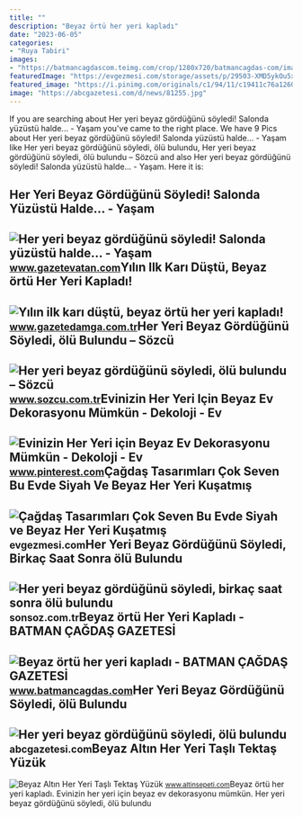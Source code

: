 ```yaml
---
title: ""
description: "Beyaz örtü her yeri kapladı"
date: "2023-06-05"
categories:
- "Ruya Tabiri"
images:
- "https://batmancagdascom.teimg.com/crop/1280x720/batmancagdas-com/images/haberler/2020/02/beyaz_ortu_her_yeri_kapladi_h67497_f6f26.jpg"
featuredImage: "https://evgezmesi.com/storage/assets/p/29503-XMD5ykOu5xy9G7xk.jpg"
featured_image: "https://i.pinimg.com/originals/c1/94/11/c19411c76a126063fec6cb7d725cbf35.jpg"
image: "https://abcgazetesi.com/d/news/81255.jpg"
---
```


If you are searching about Her yeri beyaz gördüğünü söyledi! Salonda yüzüstü halde... - Yaşam you've came to the right place. We have 9 Pics about Her yeri beyaz gördüğünü söyledi! Salonda yüzüstü halde... - Yaşam like Her yeri beyaz gördüğünü söyledi, ölü bulundu, Her yeri beyaz gördüğünü söyledi, ölü bulundu – Sözcü and also Her yeri beyaz gördüğünü söyledi! Salonda yüzüstü halde... - Yaşam. Here it is:

Her Yeri Beyaz Gördüğünü Söyledi! Salonda Yüzüstü Halde... - Yaşam
------------------------------------------------------------------

 ![Her yeri beyaz gördüğünü söyledi! Salonda yüzüstü halde... - Yaşam](https://i2.gazetevatan.com/i/gazetevatan/75/1200x0/60cbd7c49321510890112d40.jpg) <small>www.gazetevatan.com</small>Yılın Ilk Karı Düştü, Beyaz örtü Her Yeri Kapladı!
--------------------------------------------------

 ![Yılın ilk karı düştü, beyaz örtü her yeri kapladı!](https://cdn.gazetedamga.com.tr/news/128468.jpg) <small>www.gazetedamga.com.tr</small>Her Yeri Beyaz Gördüğünü Söyledi, ölü Bulundu – Sözcü
-----------------------------------------------------

 ![Her yeri beyaz gördüğünü söyledi, ölü bulundu – Sözcü](https://i.sozcucdn.com/wp-content/uploads/2021/04/02/iecrop/antalya-dha-4_16_9_1617385849.jpg?w=776&h=436&mode=crop) <small>www.sozcu.com.tr</small>Evinizin Her Yeri Için Beyaz Ev Dekorasyonu Mümkün - Dekoloji - Ev
------------------------------------------------------------------

 ![Evinizin Her Yeri için Beyaz Ev Dekorasyonu Mümkün - Dekoloji - Ev](https://i.pinimg.com/originals/c1/94/11/c19411c76a126063fec6cb7d725cbf35.jpg) <small>www.pinterest.com</small>Çağdaş Tasarımları Çok Seven Bu Evde Siyah Ve Beyaz Her Yeri Kuşatmış
---------------------------------------------------------------------

 ![Çağdaş Tasarımları Çok Seven Bu Evde Siyah ve Beyaz Her Yeri Kuşatmış](https://evgezmesi.com/storage/assets/p/29503-XMD5ykOu5xy9G7xk.jpg) <small>evgezmesi.com</small>Her Yeri Beyaz Gördüğünü Söyledi, Birkaç Saat Sonra ölü Bulundu
---------------------------------------------------------------

 ![Her yeri beyaz gördüğünü söyledi, birkaç saat sonra ölü bulundu](https://sonsoz.com.tr/wp-content/uploads/2021/04/her-yeri-beyaz-gordugunu-soyledi-birkac-saat-sonra-olu-bulundu_40a8a5b.jpg) <small>sonsoz.com.tr</small>Beyaz örtü Her Yeri Kapladı - BATMAN ÇAĞDAŞ GAZETESİ
----------------------------------------------------

 ![Beyaz örtü her yeri kapladı - BATMAN ÇAĞDAŞ GAZETESİ](https://batmancagdascom.teimg.com/crop/1280x720/batmancagdas-com/images/haberler/2020/02/beyaz_ortu_her_yeri_kapladi_h67497_f6f26.jpg) <small>www.batmancagdas.com</small>Her Yeri Beyaz Gördüğünü Söyledi, ölü Bulundu
---------------------------------------------

 ![Her yeri beyaz gördüğünü söyledi, ölü bulundu](https://abcgazetesi.com/d/news/81255.jpg) <small>abcgazetesi.com</small>Beyaz Altın Her Yeri Taşlı Tektaş Yüzük
---------------------------------------

 ![Beyaz Altın Her Yeri Taşlı Tektaş Yüzük](https://www.altinsepeti.com/img_urun/108234-altin-etrafi-tasli-tektas-yuzuk-1R2-15801384931.jpg) <small>www.altinsepeti.com</small>Beyaz örtü her yeri kapladı. Evinizin her yeri için beyaz ev dekorasyonu mümkün. Her yeri beyaz gördüğünü söyledi, ölü bulundu
